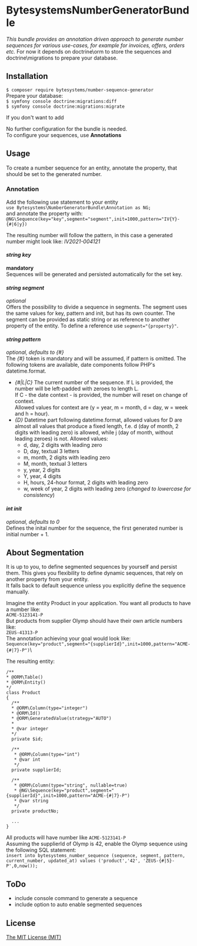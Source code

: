# BytesystemsNumberGeneratorBundle
*This bundle provides an annotation driven approach to generate number sequences for various use-cases, for example for invoices, offers, orders etc.*
For now it depends on doctrine\orm to store the sequences and doctrine\migrations to prepare your database. 

## Installation
`$ composer require bytesystems/number-sequence-generator`\
Prepare your database:\
`$ symfony console doctrine:migrations:diff`\
`$ symfony console doctrine:migrations:migrate`

If you don't want to add 

No further configuration for the bundle is needed.\
To configure your sequences, use **Annotations**

## Usage
To create a number sequence for an entity, annotate the property, that should be set to the generated number.

### Annotation
Add the following use statement to your entity\
`use Bytesystems\NumberGeneratorBundle\Annotation as NG;`  
and annotate the property with:\
`@NG\Sequence(key="key",segment="segment",init=1000,pattern="IV{Y}-{#|6|y})`

The resulting number will follow the pattern, in this case a generated number might look like:
*IV2021-004121*

#### *string key*
**mandatory**\
Sequences will be generated and persisted automatically for the set key.
#### *string segment*
*optional*\
Offers the possibility to divide a sequence in segments. The segment uses the same values for key, pattern and init, but has its own counter.
The segment can be provided as static string or as reference to another property of the entity.
To define a reference use `segment="{property}"`.
#### *string pattern*
*optional, defaults to {#}*\
The *{#}* token is mandatory and will be assumed, if pattern is omitted.
The following tokens are available, date components follow PHP's datetime.format.

- *{#|L|C}* The current number of the sequence.
  If L is provided, the number will be left-padded with zeroes to length L.\
  If C - the date context - is provided, the number will reset on change of context.\
  Allowed values for context are (y = year, m = month, d = day, w = week and h = hour).
- *{D}* Datetime part following datetime.format, allowed values for D are almost all values that produce a fixed length, f.e. d (day of month, 2 digits with leading zero) is allowed, while j (day of month, without leading zeroes) is not.
  Allowed values:
  - d, day, 2 digits with leading zero
  - D, day, textual 3 letters
  - m, month, 2 digits with leading zero
  - M, month, textual 3 letters
  - y, year, 2 digits
  - Y, year, 4 digits
  - H, hours, 24-hour format, 2 digits with leading zero
  - w, week of year, 2 digits with leading zero (*changed to lowercase for consistency*)

#### *int init*
*optional, defaults to 0*\
Defines the inital number for the sequence, the first generated number is initial number + 1.

## About Segmentation
It is up to you, to define segmented sequences by yourself and persist them.
This gives you flexibility to define dynamic sequences, that rely on another property from your entity.\
It falls back to default sequence unless you explicitly define the sequence manually.

Imagine the entity Product in your application. You want all products to have a number like:\
`ACME-5123141-P`\
But products from supplier Olymp should have their own article numbers like:\
`ZEUS-41313-P`\
The annotation achieving your goal would look like:\
`Sequence(key="product",segment="{supplierId}",init=1000,pattern="ACME-{#|7}-P")`\

The resulting entity:
```
/** 
* @ORM\Table()
* @ORM\Entity()
*/
class Product
{
  /**
  * @ORM\Column(type="integer")
  * @ORM\Id()
  * @ORM\GeneratedValue(strategy="AUTO")
  *
  * @var integer
  */
  private $id;

  /**
   * @ORM\Column(type="int")
   * @var int
   */
  private supplierId;

  /**
   * @ORM\Column(type="string", nullable=true)
   * @NG\Sequence(key="product",segment="{supplierId}",init=1000,pattern="ACME-{#|7}-P")
   * @var string
   */
  private productNo;
  
  ...
}
```
All products will have number like `ACME-5123141-P`\
Assuming the supplierId of Olymp is 42, 
enable the Olymp sequence using the following SQL statement:\
`insert into bytesystems_number_sequence (sequence, segment, pattern, current_number, updated_at) values ('product','42', 'ZEUS-{#|5}-P',0,now());` 

## ToDo
- include console command to generate a sequence
- include option to auto enable segmented sequences

## License
[The MIT License (MIT)](LICENSE)
